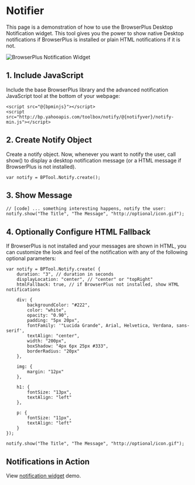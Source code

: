 # Notifier

This page is a demonstration of how to use the BrowserPlus Desktop Notification widget. This tool gives you
the power to show native Desktop notifications if BrowserPlus is installed or plain HTML notifications if it is
not.

![BrowserPlus Notification Widget](/i/w/notify.jpg)

## 1. Include JavaScript

Include the base BrowserPlus library and the advanced notification JavaScript tool at the bottom of your webpage:

    <script src="@{bpminjs}"></script>  
    <script src="http://bp.yahooapis.com/toolbox/notify/@{notifyver}/notify-min.js"></script>  

## 2. Create Notify Object

Create a notify object. Now, whenever you want to notify the user, call show() to display a desktop notification
message (or a HTML message if BrowserPlus is not installed).

    var notify = BPTool.Notify.create();  

## 3. Show Message
    // [code] ... something interesting happens, notify the user:  
    notify.show("The Title", "The Message", "http://optional/icon.gif");  

## 4. Optionally Configure HTML Fallback

If BrowserPlus is not installed and your messages are shown in HTML, you can customize the look and feel of the
notification with any of the following optional parameters:

~~~~
var notify = BPTool.Notify.create( {  
    duration: "3", // duration in seconds  
    displayLocation: "center", // "center" or "topRight"  
    htmlFallback: true, // if BrowserPlus not installed, show HTML notifications  
  
    div: {  
        backgroundColor: "#222",  
        color: "white",  
        opacity: "0.90",  
        padding: "5px 20px",  
        fontFamily: '"Lucida Grande", Arial, Helvetica, Verdana, sans-serif',  
        textAlign: "center",  
        width: "200px",  
        boxShadow: "4px 6px 25px #333",  
        borderRadius: "20px"  
    },  
  
    img: {  
        margin: "12px"  
    },  
  
    h1: {  
        fontSize: "13px",  
        textAlign: "left"  
    },  
  
    p: {  
        fontSize: "11px",  
        textAlign: "left"  
    }  
});  
  
notify.show("The Title", "The Message", "http://optional/icon.gif");  
~~~~

## Notifications in Action

View [notification widget](/widgets/notify/standalone) demo.